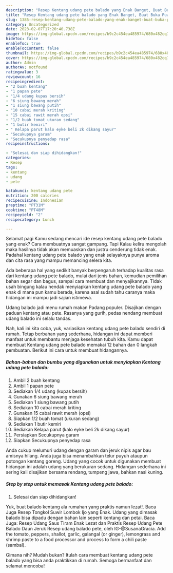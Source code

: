 ```yaml
---
description: "Resep Kentang udang pete balado yang Enak Banget, Buat Buka Puasa Lezat"
title: "Resep Kentang udang pete balado yang Enak Banget, Buat Buka Puasa Lezat"
slug: 1385-resep-kentang-udang-pete-balado-yang-enak-banget-buat-buka-puasa-lezat
category: Uncategorized
date: 2023-02-07T17:20:40.738Z
image: https://img-global.cpcdn.com/recipes/b9c2c454ea485974/680x482cq70/kentang-udang-pete-balado-foto-resep-utama.jpg
hideToc: false
enableToc: true
enableTocContent: false
thumbnail: https://img-global.cpcdn.com/recipes/b9c2c454ea485974/680x482cq70/kentang-udang-pete-balado-foto-resep-utama.jpg
cover: https://img-global.cpcdn.com/recipes/b9c2c454ea485974/680x482cq70/kentang-udang-pete-balado-foto-resep-utama.jpg
author: Admin
authorAv: notfound
ratingvalue: 3
reviewcount: 16
recipeingredient:
- "2 buah kentang"
- "1 papan pete"
- "1/4 udang kupas bersih"
- "6 siung bawang merah"
- "1 siung bawang putih"
- "10 cabai merah kriting"
- "15 cabai rawit merah opsi"
- "1/2 buah tomat ukuran sedang"
- "1 butir kemiri"
- " Kelapa parut kalo eyke beli 2k dikang sayur"
- "Secukupnya garam"
- "Secukupnya penyedap rasa"
recipeinstructions:

- "Selesai dan siap dihidangkan!"
categories:
- Resep
tags:
- kentang
- udang
- pete

katakunci: kentang udang pete 
nutrition: 200 calories
recipecuisine: Indonesian
preptime: "PT31M"
cooktime: "PT48M"
recipeyield: "2"
recipecategory: Lunch

---
```



Selamat pagi Kamu sedang mencari ide resep kentang udang pete balado yang enak? Cara membuatnya sangat gampang. Tapi Kalau keliru mengolah maka hasilnya tidak akan memuaskan dan justru cenderung tidak enak. Padahal kentang udang pete balado yang enak selayaknya punya aroma dan cita rasa yang mampu memancing selera kita.


Ada beberapa hal yang sedikit banyak berpengaruh terhadap kualitas rasa dari kentang udang pete balado, mulai dari jenis bahan, kemudian pemilihan bahan segar dan bagus, sampai cara membuat dan menyajikannya. Tidak usah bingung kalau hendak menyiapkan kentang udang pete balado yang enak di mana pun kamu berada, karena asal sudah tahu caranya maka hidangan ini mampu jadi sajian istimewa.

Udang balado jadi menu rumah makan Padang populer. Disajikan dengan paduan kentang atau pete. Rasanya yang gurih, pedas nendang membuat udang balado ini selalu tandas.


Nah, kali ini kita coba, yuk, variasikan kentang udang pete balado sendiri di rumah. Tetap berbahan yang sederhana, hidangan ini dapat memberi manfaat untuk membantu menjaga kesehatan tubuh kita. Kamu dapat membuat Kentang udang pete balado memakai 12 bahan dan 0 langkah pembuatan. Berikut ini cara untuk membuat hidangannya.

<!--inarticleads1-->

##### Bahan-bahan dan bumbu yang digunakan untuk menyiapkan Kentang udang pete balado:

1. Ambil 2 buah kentang
1. Ambil 1 papan pete
1. Sediakan 1/4 udang (kupas bersih)
1. Gunakan 6 siung bawang merah
1. Sediakan 1 siung bawang putih
1. Sediakan 10 cabai merah kriting
1. Gunakan 15 cabai rawit merah (opsi)
1. Siapkan 1/2 buah tomat (ukuran sedang)
1. Sediakan 1 butir kemiri
1. Sediakan  Kelapa parut (kalo eyke beli 2k dikang sayur)
1. Persiapkan Secukupnya garam
1. Siapkan Secukupnya penyedap rasa


Anda cukup melumuri udang dengan garam dan jeruk nipis agar bau amisnya hilang. Anda juga bisa menambahkan telur puyuh ataupun potongan kentang goreng. Udang yang cocok untuk digunakan membuat hidangan ini adalah udang yang berukuran sedang. Hidangan sederhana ini sering kali disajikan bersama rendang, tumpeng jawa, bahkan nasi kuning. 

<!--inarticleads2-->

##### Step by step untuk memasak Kentang udang pete balado:


1. Selesai dan siap dihidangkan!

Yuk, buat balado kentang ala rumahan yang praktis namun lezat!. Baca Juga Resep Tongkol Suwir Lombok Ijo yang Enak. Udang yang dimasak balado bisa dipadu dengan bahan lain seperti kentang dan petai. Baca Juga: Resep Udang Saus Tiram Enak Lezat dan Praktis Resep Udang Pete Balado Daun Jeruk⁣ Resep udang balado pete, oleh IG-@SusanaGracia. Add the tomato, peppers, shallot, garlic, galangal (or ginger), lemongrass and shrimp paste to a food processor and process to form a chili paste (sambal). 

Gimana nih? Mudah bukan? Itulah cara membuat kentang udang pete balado yang bisa anda praktikkan di rumah. Semoga bermanfaat dan selamat mencoba!

